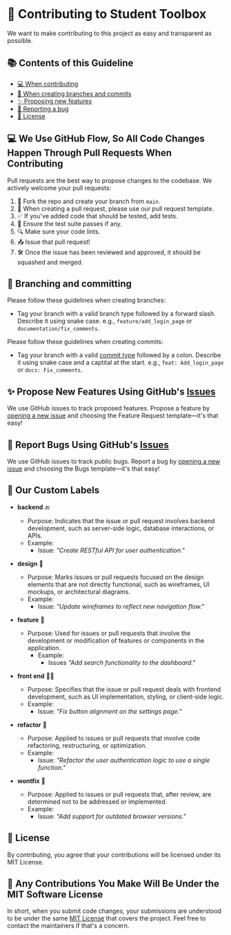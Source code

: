 # 🎒 Contributing to Student Toolbox

We want to make contributing to this project as easy and transparent as possible.

## 📚 Contents of this Guideline

- [💻 When contributing](#we-use-github-flow-so-all-code-changes-happen-through-pull-requests)
- [🌲 When creating branches and commits](#-branching-and-committing)
- [✨ Proposing new features](#propose-new-features-using-githubs-issues)
- [🐛 Reporting a bug](#report-bugs-using-githubs-issues)
- [📜 License](#license)

## 💻 We Use GitHub Flow, So All Code Changes Happen Through Pull Requests When Contributing

Pull requests are the best way to propose changes to the codebase. We actively welcome your pull requests:

1. 🍴 Fork the repo and create your branch from `main`.
2. 📝 When creating a pull request, please use our pull request template.
3. ✅ If you've added code that should be tested, add tests.
4. 🚦 Ensure the test suite passes if any.
5. 🔍 Make sure your code lints.
6. 📤 Issue that pull request!
7. 🛠️ Once the issue has been reviewed and approved, it should be squashed and merged.

## 🌲 Branching and committing

Please follow these guidelines when creating branches:

- Tag your branch with a valid branch type followed by a forward slash. Describe it using snake case. e.g., `feature/add_login_page` or `documentation/fix_comments`.

Please follow these guidelines when creating commits:

- Tag your branch with a valid [commit type](#https://github.com/pvdlg/conventional-commit-types) followed by a colon. Describe it using snake case and a captital at the start. e.g., `feat: Add_login_page` or `docs: Fix_comments`.

## ✨ Propose New Features Using GitHub's [Issues](https://github.com/Snacc-Overflow/student-toolbox/issues)

We use GitHub issues to track proposed features. Propose a feature by [opening a new issue](https://github.com/Snacc-Overflow/student-toolbox/issues/new/choose) and choosing the Feature Request template—it's that easy!

## 🐛 Report Bugs Using GitHub's [Issues](https://github.com/Snacc-Overflow/student-toolbox/issues)

We use GitHub issues to track public bugs. Report a bug by [opening a new issue](https://github.com/Snacc-Overflow/student-toolbox/issues/new/choose) and choosing the Bugs template—it's that easy!

## 🪭 Our Custom Labels

- **backend**  🔙
  - Purpose: Indicates that the issue or pull request involves backend development, such as server-side logic, database interactions, or APIs.  
  - Example: 
    - Issue: _"Create RESTful API for user authentication."_  

- **design** 🎨
  - Purpose: Marks issues or pull requests focused on the design elements that are not directly functional, such as wireframes, UI mockups, or architectural diagrams.
  - Example:
    - Issue: _"Update wireframes to reflect new navigation flow."_  

- **feature** 🐥
  - Purpose: Used for issues or pull requests that involve the development or modification of features or components in the application.  
    - Example:  
      - Issues _"Add search functionality to the dashboard."_  

- **front end** 🙇‍♀️
  - Purpose: Specifies that the issue or pull request deals with frontend development, such as UI implementation, styling, or client-side logic.  
  - Example: 
    - Issue: _"Fix button alignment on the settings page."_  

- **refactor** 🔀
  - Purpose: Applied to issues or pull requests that involve code refactoring, restructuring, or optimization.
  - Example: 
    - Issue: _"Refactor the user authentication logic to use a single function."_  

- **wontfix** 🙈
  - Purpose: Applied to issues or pull requests that, after review, are determined not to be addressed or implemented.  
  - Example: 
    - Issue: _"Add support for outdated browser versions."_  


## 📜 License

By contributing, you agree that your contributions will be licensed under its MIT License.

## 📄 Any Contributions You Make Will Be Under the MIT Software License

In short, when you submit code changes, your submissions are understood to be under the same [MIT License](https://github.com/Snacc-Overflow/student-toolbox/blob/main/LICENSE) that covers the project. Feel free to contact the maintainers if that's a concern.
